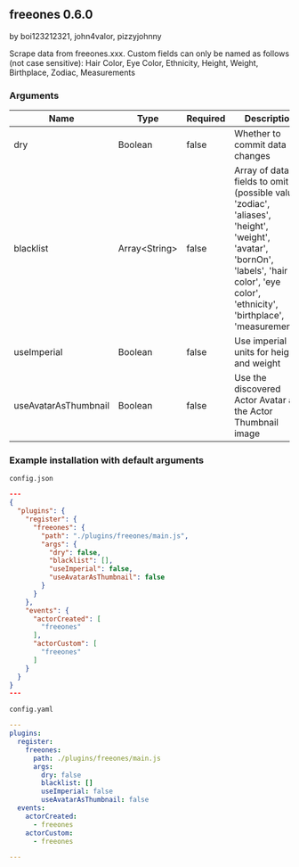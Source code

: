 ## freeones 0.6.0

by boi123212321, john4valor, pizzyjohnny

Scrape data from freeones.xxx. Custom fields can only be named as follows (not case sensitive): Hair Color, Eye Color, Ethnicity, Height, Weight, Birthplace, Zodiac, Measurements

### Arguments

| Name                 | Type          | Required | Description                                                                                                                                                                                 |
| -------------------- | ------------- | -------- | ------------------------------------------------------------------------------------------------------------------------------------------------------------------------------------------- |
| dry                  | Boolean       | false    | Whether to commit data changes                                                                                                                                                              |
| blacklist            | Array&lt;String&gt; | false    | Array of data fields to omit (possible values: &#x27;zodiac&#x27;, &#x27;aliases&#x27;, &#x27;height&#x27;, &#x27;weight&#x27;, &#x27;avatar&#x27;, &#x27;bornOn&#x27;, &#x27;labels&#x27;, &#x27;hair color&#x27;, &#x27;eye color&#x27;, &#x27;ethnicity&#x27;, &#x27;birthplace&#x27;, &#x27;measurements&#x27;) |
| useImperial          | Boolean       | false    | Use imperial units for height and weight                                                                                                                                                    |
| useAvatarAsThumbnail | Boolean       | false    | Use the discovered Actor Avatar as the Actor Thumbnail image                                                                                                                                |

### Example installation with default arguments

`config.json`
```json
---
{
  "plugins": {
    "register": {
      "freeones": {
        "path": "./plugins/freeones/main.js",
        "args": {
          "dry": false,
          "blacklist": [],
          "useImperial": false,
          "useAvatarAsThumbnail": false
        }
      }
    },
    "events": {
      "actorCreated": [
        "freeones"
      ],
      "actorCustom": [
        "freeones"
      ]
    }
  }
}
---
```

`config.yaml`
```yaml
---
plugins:
  register:
    freeones:
      path: ./plugins/freeones/main.js
      args:
        dry: false
        blacklist: []
        useImperial: false
        useAvatarAsThumbnail: false
  events:
    actorCreated:
      - freeones
    actorCustom:
      - freeones

---
```

